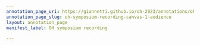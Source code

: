 ```yaml
---
annotation_page_uri: https://giannetti.github.io/oh-2023/annotations/oh-symposium-recording-canvas-1-audience.json
annotation_page_slug: oh-symposium-recording-canvas-1-audience
layout: annotation_page
manifest_label: OH symposium recording

---
```

